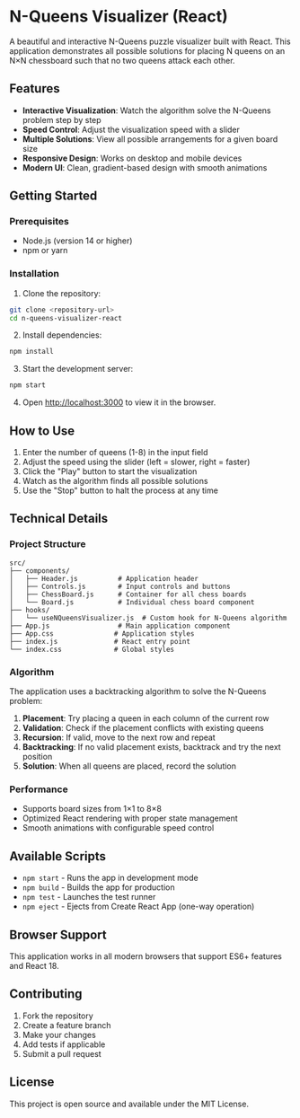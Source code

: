 # N-Queens Visualizer (React)

A beautiful and interactive N-Queens puzzle visualizer built with React. This application demonstrates all possible solutions for placing N queens on an N×N chessboard such that no two queens attack each other.

## Features

- **Interactive Visualization**: Watch the algorithm solve the N-Queens problem step by step
- **Speed Control**: Adjust the visualization speed with a slider
- **Multiple Solutions**: View all possible arrangements for a given board size
- **Responsive Design**: Works on desktop and mobile devices
- **Modern UI**: Clean, gradient-based design with smooth animations

## Getting Started

### Prerequisites

- Node.js (version 14 or higher)
- npm or yarn

### Installation

1. Clone the repository:
```bash
git clone <repository-url>
cd n-queens-visualizer-react
```

2. Install dependencies:
```bash
npm install
```

3. Start the development server:
```bash
npm start
```

4. Open [http://localhost:3000](http://localhost:3000) to view it in the browser.

## How to Use

1. Enter the number of queens (1-8) in the input field
2. Adjust the speed using the slider (left = slower, right = faster)
3. Click the "Play" button to start the visualization
4. Watch as the algorithm finds all possible solutions
5. Use the "Stop" button to halt the process at any time

## Technical Details

### Project Structure

```
src/
├── components/
│   ├── Header.js          # Application header
│   ├── Controls.js        # Input controls and buttons
│   ├── ChessBoard.js      # Container for all chess boards
│   └── Board.js           # Individual chess board component
├── hooks/
│   └── useNQueensVisualizer.js  # Custom hook for N-Queens algorithm
├── App.js                 # Main application component
├── App.css               # Application styles
├── index.js              # React entry point
└── index.css             # Global styles
```

### Algorithm

The application uses a backtracking algorithm to solve the N-Queens problem:

1. **Placement**: Try placing a queen in each column of the current row
2. **Validation**: Check if the placement conflicts with existing queens
3. **Recursion**: If valid, move to the next row and repeat
4. **Backtracking**: If no valid placement exists, backtrack and try the next position
5. **Solution**: When all queens are placed, record the solution

### Performance

- Supports board sizes from 1×1 to 8×8
- Optimized React rendering with proper state management
- Smooth animations with configurable speed control

## Available Scripts

- `npm start` - Runs the app in development mode
- `npm build` - Builds the app for production
- `npm test` - Launches the test runner
- `npm eject` - Ejects from Create React App (one-way operation)

## Browser Support

This application works in all modern browsers that support ES6+ features and React 18.

## Contributing

1. Fork the repository
2. Create a feature branch
3. Make your changes
4. Add tests if applicable
5. Submit a pull request

## License

This project is open source and available under the MIT License.